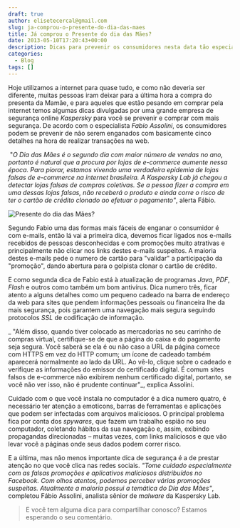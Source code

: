 ```yaml
---
draft: true
author: elisetecercal@gmail.com
slug: ja-comprou-o-presente-do-dia-das-maes
title: Já comprou o Presente do dia das Mães?
date: 2013-05-10T17:20:43+00:00
description: Dicas para prevenir os consumidores nesta data tão especial, "Dia das Mães", onde sites e links maliciosos transformam seu presente em um pesadelo.
categories:
  - Blog
tags: []
---
```


Hoje utilizamos a internet para quase tudo, e como não deveria ser diferente, muitas pessoas iram deixar para a última hora a compra do presenta da Mamãe, e para aqueles que estão pesando em comprar pela internet temos algumas dicas divulgadas por uma grande empresa de segurança online _Kaspersky_ para você se prevenir e comprar com mais segurança. De acordo com o especialista _Fabio Assolini_, os consumidores podem se prevenir de não serem enganados com basicamente cinco detalhes na hora de realizar transações na web.

 "_O Dia das Mães é o segundo dia com maior número de vendas no ano, portanto é natural que a procura por lojas de e-commerce aumente nessa época. Para piorar, estamos vivendo uma verdadeira epidemia de lojas falsas de e-commerce na internet brasileira. A Kaspersky Lab já chegou a detectar lojas falsas de compras coletivas. Se a pessoa fizer a compra em uma dessas lojas falsas, não receberá o produto e ainda corre o risco de ter o cartão de crédito clonado ao efetuar o pagamento"_, alerta Fábio.

![Presente do dia das Mães?](http://sistemas.cekurte.com/wp-content/uploads/2013/05/mouse-gift-270x300.jpg "Já comprou o Presente do dia das Mães?")

Segundo Fabio uma das formas mais fáceis de enganar o consumidor é com e-mails, então lá vai a primeira dica, devemos ficar ligados nos e-mails recebidos de pessoas desconhecidas e com promoções muito atrativas e principalmente não clicar nos links destes e-mails suspeitos. A maioria destes e-mails pede o numero de cartão para "validar" a participação da "promoção", dando abertura para o golpista clonar o cartão de crédito.

E como segunda dica de Fabio está à atualização de programas _Java_, _PDF_, _Flash_ e outros como também um bom antivírus. Dica numero três, ficar atento a alguns detalhes como um pequeno cadeado na barra de endereço da web para sites que pendem informações pessoais ou financeira lhe da mais segurança, pois garantem uma navegação mais segura seguindo protocolos _SSL_ de codificação de informação.

_ "Além disso, quando tiver colocado as mercadorias no seu carrinho de compras virtual, certifique-se de que a página do caixa e do pagamento seja segura. Você saberá se ela é ou não caso a URL da página comece com HTTPS em vez do HTTP comum; um ícone de cadeado também aparecerá normalmente ao lado da URL. Ao vê-lo, clique sobre o cadeado e verifique as informações do emissor do certificado digital. É comum sites falsos de e-commerce não exibirem nenhum certificado digital, portanto, se você não ver isso, não é prudente continuar"_, explica Assolini.

Cuidado com o que você instala no computador é a dica numero quatro, é necessário ter atenção a emoticons, barras de ferramentas e aplicações que podem ser infectadas com arquivos maliciosos. O principal problema fica por conta dos _spywares_, que fazem um trabalho espião no seu computador, coletando hábitos da sua navegação e, assim, exibindo propagandas direcionadas – muitas vezes, com links maliciosos e que vão levar você a páginas onde seus dados podem correr risco.

E a última, mas não menos importante dica de segurança é a de prestar atenção no que você clica nas redes sociais. _"Tome cuidado especialmente com as falsas promoções e aplicativos maliciosos distribuídos no Facebook. Com olhos atentos, podemos perceber várias promoções suspeitas. Atualmente a maioria possui a temática do Dia das Mães"_, completou Fábio Assolini, analista sênior de _malware_ da Kaspersky Lab.

> E você tem alguma dica para compartilhar conosco? Estamos esperando o seu comentário.
